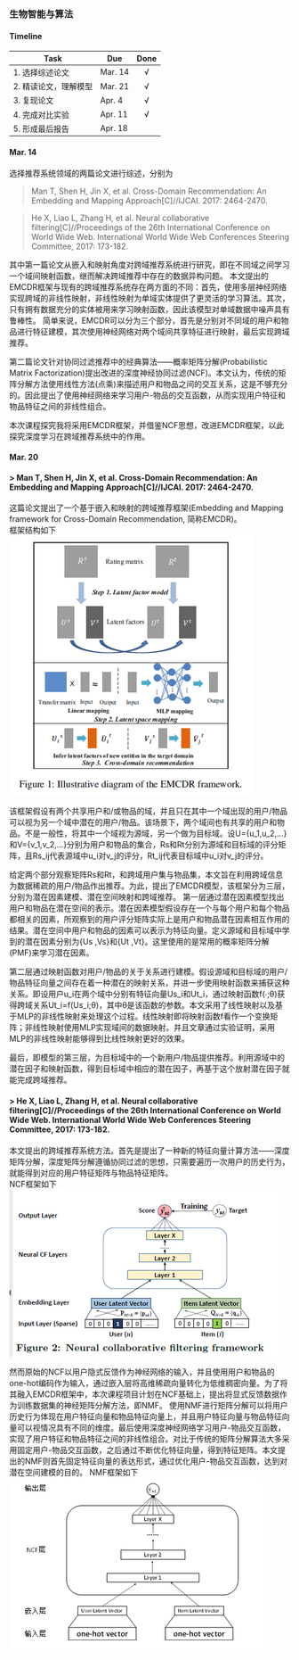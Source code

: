 ### 生物智能与算法

#### Timeline  

| Task | Due | Done |
| --- | --- | :-: |
| 1. 选择综述论文 | Mar. 14 | √ |  
| 2. 精读论文，理解模型 | Mar. 21 | √ |  
| 3. 复现论文 | Apr. 4 | √ |  
| 4. 完成对比实验 | Apr. 11 | √ |  
| 5. 形成最后报告 | Apr. 18 |  |  

#### Mar. 14  
选择推荐系统领域的两篇论文进行综述，分别为
> Man T, Shen H, Jin X, et al. Cross-Domain Recommendation: An Embedding and Mapping Approach[C]//IJCAI. 2017: 2464-2470.

> He X, Liao L, Zhang H, et al. Neural collaborative filtering[C]//Proceedings of the 26th International Conference on World Wide Web. International World Wide Web Conferences Steering Committee, 2017: 173-182.

其中第一篇论文从嵌入和映射角度对跨域推荐系统进行研究，即在不同域之间学习一个域间映射函数，继而解决跨域推荐中存在的数据异构问题。
本文提出的EMCDR框架与现有的跨域推荐系统存在两方面的不同：首先，使用多层神经网络实现跨域的非线性映射，非线性映射为单域实体提供了更灵活的学习算法。其次，只有拥有数据充分的实体被用来学习映射函数，因此该模型对单域数据中噪声具有鲁棒性。
简单来说，EMCDR可以分为三个部分，首先是分别对不同域的用户和物品进行特征建模，其次使用神经网络对两个域间共享特征进行映射，最后实现跨域推荐。

第二篇论文针对协同过滤推荐中的经典算法——概率矩阵分解(Probabilistic Matrix Factorization)提出改进的深度神经协同过滤(NCF)。本文认为，传统的矩阵分解方法使用线性方法(点乘)来描述用户和物品之间的交互关系，这是不够充分的。因此提出了使用神经网络来学习用户-物品的交互函数，从而实现用户特征和物品特征之间的非线性组合。

本次课程探究我将采用EMCDR框架，并借鉴NCF思想，改进EMCDR框架，以此探究深度学习在跨域推荐系统中的作用。

#### Mar. 20  
#### > Man T, Shen H, Jin X, et al. Cross-Domain Recommendation: An Embedding and Mapping Approach[C]//IJCAI. 2017: 2464-2470.

这篇论文提出了一个基于嵌入和映射的跨域推荐框架(Embedding and Mapping framework for Cross-Domain Recommendation, 简称EMCDR)。  
框架结构如下  
![EMCDR framework](EMCDR.png)

该框架假设有两个共享用户和/或物品的域，并且只在其中一个域出现的用户/物品可以视为另一个域中潜在的用户/物品。该场景下，两个域间也有共享的用户和物品。不是一般性，将其中一个域视为源域，另一个做为目标域。设U={u_1,u_2,…} 和V={v_1,v_2,…}分别为用户和物品的集合，Rs和Rt分别为源域和目标域的评分矩阵，且Rs_ij代表源域中u_i对v_j的评分，Rt_ij代表目标域中u_i对v_j的评分。

给定两个部分观察矩阵Rs和Rt，和跨域用户集与物品集，本文旨在利用跨域信息为数据稀疏的用户/物品作出推荐。为此，提出了EMCDR模型，该框架分为三层，分别为潜在因素建模、潜在空间映射和跨域推荐。
第一层通过潜在因素模型找出用户和物品在潜在空间的表示。潜在因素模型假设存在一个与每个用户和每个物品都相关的因素，所观察到的用户评分矩阵实际上是用户和物品潜在因素相互作用的结果。潜在空间中用户和物品的因素可以表示为特征向量。定义源域和目标域中学到的潜在因素分别为{Us  ,Vs}和{Ut  ,Vt}。这里使用的是常用的概率矩阵分解(PMF)来学习潜在因素。

第二层通过映射函数对用户/物品的关于关系进行建模。假设源域和目标域的用户/物品特征向量之间存在着一种潜在的映射关系，并进一步使用映射函数来捕获这种关系。即设用户u_i在两个域中分别有特征向量Us_i和Ut_i，通过映射函数f(∙;θ)获得跨域关系Ut_i=f(Us_i;θ)，其中θ是该函数的参数。本文采用了线性映射以及基于MLP的非线性映射来处理这个过程。线性映射即将映射函数f看作一个变换矩阵；非线性映射使用MLP实现域间的数据映射。并且文章通过实验证明，采用MLP的非线性映射能够得到比线性映射更好的效果。

最后，即模型的第三层，为目标域中的一个新用户/物品提供推荐。利用源域中的潜在因子和映射函数，得到目标域中相应的潜在因子，再基于这个放射潜在因子就能完成跨域推荐。

#### > He X, Liao L, Zhang H, et al. Neural collaborative filtering[C]//Proceedings of the 26th International Conference on World Wide Web. International World Wide Web Conferences Steering Committee, 2017: 173-182.

本文提出的跨域推荐系统方法。首先是提出了一种新的特征向量计算方法——深度矩阵分解，深度矩阵分解遵循协同过滤的思想，只需要遍历一次用户的历史行为，就能得到对应的用户特征矩阵与物品特征矩阵。  
NCF框架如下  
![NCF](origin_NCF.png)

然而原始的NCF以用户隐式反馈作为神经网络的输入，并且使用用户和物品的one-hot编码作为输入，通过嵌入层将高维稀疏向量转化为低维稠密向量。为了将其融入EMCDR框架中，本次课程项目计划在NCF基础上，提出将显式反馈数据作为训练数据集的神经矩阵分解方法，即NMF。
使用NMF进行矩阵分解可以将用户历史行为体现在用户特征向量和物品特征向量上，并且用户特征向量与物品特征向量可以视情况具有不同的维度。最后使用深度神经网络学习用户-物品交互函数，实现了用户特征和物品特征之间的非线性组合。对比于传统的矩阵分解算法大多采用固定用户-物品交互函数，之后通过不断优化特征向量，得到特征矩阵。本文提出的NMF则首先固定特征向量的表达形式，通过优化用户-物品交互函数，达到对潜在空间建模的目的。
NMF框架如下  
![NMF](NCF.png)


